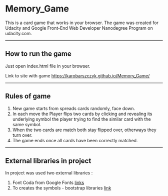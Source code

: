 # Memory_Game


This is a card game that works in your browser. 
The game was created for Udacity and Google Front-End Web Developer Nanodegree Program on udacity.com.

----
## How to run the game

Just open index.html file in your browser. 

Link to site with game https://karobarszczyk.github.io/Memory_Game/

----
## Rules of game
1. New game starts from spreads cards randomly, face down. 
2. In each move the Player flips two cards by clicking and revealing its underlying symbol the player trying to find the similar card with the same symbol.
3. When the two cards are match both stay flipped over, otherways they turn over. 
4. The game ends once all cards have been correctly matched.

----
## External libraries in project
In project was used two external libraries :

1. Font Coda from Google Fonts
[links](https://fonts.googleapis.com/css?family=Coda)
2. To creates the symbols - bootstrap libraries 
[link](https://maxcdn.bootstrapcdn.com/font-awesome/4.6.1/css/font-awesome.min.css)
